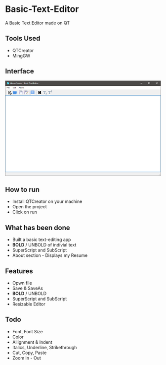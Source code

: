 # Basic-Text-Editor
A Basic Text Editor made on QT

## Tools Used
- QTCreator
- MingGW 

## Interface
![](screenshots/00.png)


## How to run
- Install QTCreator on your machine
- Open the project
- Click on run

## What has been done
- Built a basic text-editing app
- **BOLD** / UNBOLD of indivial text
- SuperScript and SubScript
- About section - Displays my Resume

## Features
- Opwn file
- Save & SaveAs
- **BOLD** / UNBOLD
- SuperScript and SubScript
- Resizable Editor

## Todo
- Font, Font Size
- Color
- Allignment & Indent
- Italics, Underline, Strikethrough
- Cut, Copy, Paste
- Zoom In - Out
